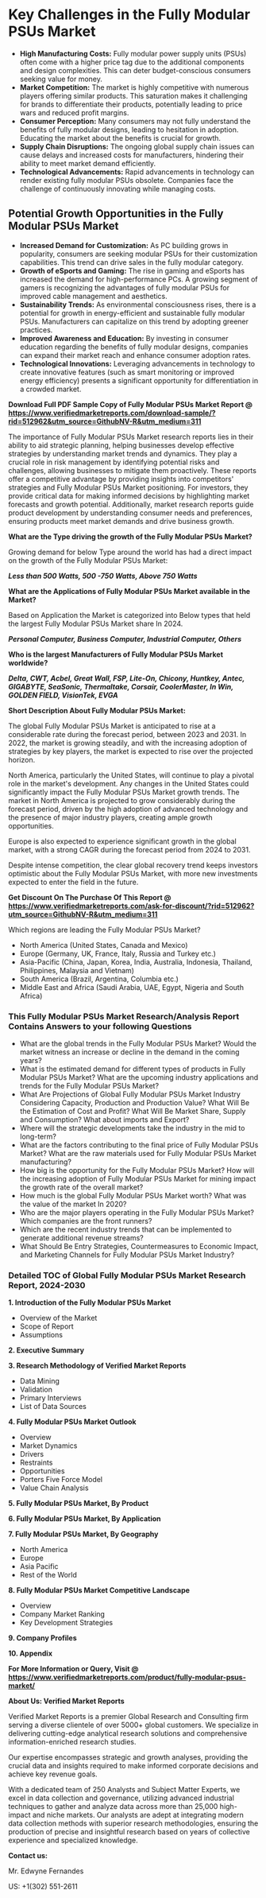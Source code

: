 <p class="">    <h1>Key Challenges in the Fully Modular PSUs Market</h1>    <ul>        <li>            <strong>High Manufacturing Costs:</strong>            Fully modular power supply units (PSUs) often come with a higher price tag due to the additional components and design complexities. This can deter budget-conscious consumers seeking value for money.        </li>        <li>            <strong>Market Competition:</strong>            The market is highly competitive with numerous players offering similar products. This saturation makes it challenging for brands to differentiate their products, potentially leading to price wars and reduced profit margins.        </li>        <li>            <strong>Consumer Perception:</strong>            Many consumers may not fully understand the benefits of fully modular designs, leading to hesitation in adoption. Educating the market about the benefits is crucial for growth.        </li>        <li>            <strong>Supply Chain Disruptions:</strong>            The ongoing global supply chain issues can cause delays and increased costs for manufacturers, hindering their ability to meet market demand efficiently.        </li>        <li>            <strong>Technological Advancements:</strong>            Rapid advancements in technology can render existing fully modular PSUs obsolete. Companies face the challenge of continuously innovating while managing costs.        </li>    </ul>        <h2>Potential Growth Opportunities in the Fully Modular PSUs Market</h1>    <ul>        <li>            <strong>Increased Demand for Customization:</strong>            As PC building grows in popularity, consumers are seeking modular PSUs for their customization capabilities. This trend can drive sales in the fully modular category.        </li>        <li>            <strong>Growth of eSports and Gaming:</strong>            The rise in gaming and eSports has increased the demand for high-performance PCs. A growing segment of gamers is recognizing the advantages of fully modular PSUs for improved cable management and aesthetics.        </li>        <li>            <strong>Sustainability Trends:</strong>            As environmental consciousness rises, there is a potential for growth in energy-efficient and sustainable fully modular PSUs. Manufacturers can capitalize on this trend by adopting greener practices.        </li>        <li>            <strong>Improved Awareness and Education:</strong>            By investing in consumer education regarding the benefits of fully modular designs, companies can expand their market reach and enhance consumer adoption rates.        </li>        <li>            <strong>Technological Innovations:</strong>            Leveraging advancements in technology to create innovative features (such as smart monitoring or improved energy efficiency) presents a significant opportunity for differentiation in a crowded market.        </li>    </ul></p><p class=""><strong>Download Full PDF Sample Copy of Fully Modular PSUs Market Report @ <a href="https://www.verifiedmarketreports.com/download-sample/?rid=512962&utm_source=GithubNV-R&utm_medium=311" target="_blank">https://www.verifiedmarketreports.com/download-sample/?rid=512962&utm_source=GithubNV-R&utm_medium=311</a></strong></p><p>The importance of&nbsp;Fully Modular PSUs Market research reports lies in their ability to aid strategic planning, helping businesses develop effective strategies by understanding market trends and dynamics. They play a crucial role in risk management by identifying potential risks and challenges, allowing businesses to mitigate them proactively. These reports offer a competitive advantage by providing insights into competitors' strategies and Fully Modular PSUs Market positioning. For investors, they provide critical data for making informed decisions by highlighting market forecasts and growth potential. Additionally, market research reports guide product development by understanding consumer needs and preferences, ensuring products meet market demands and drive business growth.</p><p><strong>What are the&nbsp;Type driving the growth of the Fully Modular PSUs Market?</strong></p><p id="" class="">Growing demand for below Type around the world has had a direct impact on the growth of the Fully Modular PSUs Market:</p><p class=""><em><strong>Less than 500 Watts, 500 -750 Watts, Above 750 Watts</strong></em></p><p class=""><strong>What are the&nbsp;Applications&nbsp;of Fully Modular PSUs Market available in the Market?</strong></p><p id="" class="">Based on Application the Market is categorized into Below types that held the largest Fully Modular PSUs Market share In 2024.</p><p class=""><em><strong>Personal Computer, Business Computer, Industrial Computer, Others</strong></em></p><p class=""><strong>Who is the largest Manufacturers of Fully Modular PSUs Market worldwide?</strong></p><p><em><strong>Delta, CWT, Acbel, Great Wall, FSP, Lite-On, Chicony, Huntkey, Antec, GIGABYTE, SeaSonic, Thermaltake, Corsair, CoolerMaster, In Win, GOLDEN FIELD, VisionTek, EVGA</strong></em></p><p id="" class=""><strong>Short Description About Fully Modular PSUs Market:</strong></p><p>The global Fully Modular PSUs Market is anticipated to rise at a considerable rate during the forecast period, between 2023 and 2031. In 2022, the market is growing steadily, and with the increasing adoption of strategies by key players, the market is expected to rise over the projected horizon.</p><p>North America, particularly the United States, will continue to play a pivotal role in the market's development. Any changes in the United States could significantly impact the Fully Modular PSUs Market growth trends. The market in North America is projected to grow considerably during the forecast period, driven by the high adoption of advanced technology and the presence of major industry players, creating ample growth opportunities.</p><p>Europe is also expected to experience significant growth in the global market, with a strong CAGR during the forecast period from 2024 to 2031.</p><p>Despite intense competition, the clear global recovery trend keeps investors optimistic about the Fully Modular PSUs Market, with more new investments expected to enter the field in the future.</p><p id="" class=""><strong>Get Discount On The Purchase Of This Report @ <a href="https://www.verifiedmarketreports.com/ask-for-discount/?rid=512962?utm_source=GithubNV-R&utm_medium=311" target="_blank">https://www.verifiedmarketreports.com/ask-for-discount/?rid=512962?utm_source=GithubNV-R&utm_medium=311</a></strong></p><p class="">Which regions are leading the Fully Modular PSUs Market?</p><ul><li>North America (United States, Canada and Mexico)</li><li>Europe (Germany, UK, France, Italy, Russia and Turkey etc.)</li><li>Asia-Pacific (China, Japan, Korea, India, Australia, Indonesia, Thailand, Philippines, Malaysia and Vietnam)</li><li>South America (Brazil, Argentina, Columbia etc.)</li><li>Middle East and Africa (Saudi Arabia, UAE, Egypt, Nigeria and South Africa)</li></ul><h3 id="" class="">This Fully Modular PSUs Market Research/Analysis Report Contains Answers to your following Questions</h3><ul><li>What are the global trends in the Fully Modular PSUs Market? Would the market witness an increase or decline in the demand in the coming years?</li><li>What is the estimated demand for different types of products in Fully Modular PSUs Market? What are the upcoming industry applications and trends for the Fully Modular PSUs Market?</li><li>What Are Projections of Global Fully Modular PSUs Market Industry Considering Capacity, Production and Production Value? What Will Be the Estimation of Cost and Profit? What Will Be Market Share, Supply and Consumption? What about imports and Export?</li><li>Where will the strategic developments take the industry in the mid to long-term?</li><li>What are the factors contributing to the final price of Fully Modular PSUs Market? What are the raw materials used for Fully Modular PSUs Market manufacturing?</li><li>How big is the opportunity for the Fully Modular PSUs Market? How will the increasing adoption of Fully Modular PSUs Market for mining impact the growth rate of the overall market?</li><li>How much is the global Fully Modular PSUs Market worth? What was the value of the market In 2020?</li><li>Who are the major players operating in the Fully Modular PSUs Market? Which companies are the front runners?</li><li>Which are the recent industry trends that can be implemented to generate additional revenue streams?</li><li>What Should Be Entry Strategies, Countermeasures to Economic Impact, and Marketing Channels for Fully Modular PSUs Market Industry?</li></ul><h3 id="" class="">Detailed TOC of Global Fully Modular PSUs Market Research Report, 2024-2030</h3><p id="" class=""><strong>1. Introduction of the Fully Modular PSUs Market</strong></p><ul><li>Overview of the Market</li><li>Scope of Report</li><li>Assumptions</li></ul><p id="" class=""><strong>2. Executive Summary</strong></p><p id="" class=""><strong>3. Research Methodology of Verified Market Reports</strong></p><ul><li>Data Mining</li><li>Validation</li><li>Primary Interviews</li><li>List of Data Sources</li></ul><p id="" class=""><strong>4. Fully Modular PSUs Market Outlook</strong></p><ul><li>Overview</li><li>Market Dynamics</li><li>Drivers</li><li>Restraints</li><li>Opportunities</li><li>Porters Five Force Model</li><li>Value Chain Analysis</li></ul><p id="" class=""><strong>5. Fully Modular PSUs Market, By Product</strong></p><p id="" class=""><strong>6. Fully Modular PSUs Market, By Application</strong></p><p id="" class=""><strong>7. Fully Modular PSUs Market, By Geography</strong></p><ul><li>North America</li><li>Europe</li><li>Asia Pacific</li><li>Rest of the World</li></ul><p id="" class=""><strong>8. Fully Modular PSUs Market Competitive Landscape</strong></p><ul><li>Overview</li><li>Company Market Ranking</li><li>Key Development Strategies</li></ul><p id="" class=""><strong>9. Company Profiles</strong></p><p id="" class=""><strong>10. Appendix</strong></p><p id="" class=""><strong>For More Information or Query, Visit @ <a href="https://www.verifiedmarketreports.com/product/fully-modular-psus-market/" target="_blank">https://www.verifiedmarketreports.com/product/fully-modular-psus-market/</a></strong></p><p id="" class=""><strong>About Us: Verified Market Reports</strong></p><p id="" class="">Verified Market Reports is a premier Global Research and Consulting firm serving a diverse clientele of over 5000+ global customers. We specialize in delivering cutting-edge analytical research solutions and comprehensive information-enriched research studies.</p><p id="" class="">Our expertise encompasses strategic and growth analyses, providing the crucial data and insights required to make informed corporate decisions and achieve key revenue goals.</p><p id="" class="">With a dedicated team of 250 Analysts and Subject Matter Experts, we excel in data collection and governance, utilizing advanced industrial techniques to gather and analyze data across more than 25,000 high-impact and niche markets. Our analysts are adept at integrating modern data collection methods with superior research methodologies, ensuring the production of precise and insightful research based on years of collective experience and specialized knowledge.</p><p id="" class=""><strong>Contact us:</strong></p><p id="" class="">Mr. Edwyne Fernandes</p><p id="" class="">US: +1(302) 551-2611</p>